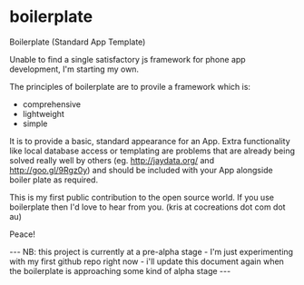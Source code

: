 boilerplate
===========

Boilerplate (Standard App Template)

Unable to find a single satisfactory js framework for phone app development, I'm starting my own.

The principles of boilerplate are to provile a framework which is:
 * comprehensive
 * lightweight
 * simple

It is to provide a basic, standard appearance for an App.
Extra functionality like local database access or templating are problems that are already being solved really well by others (eg. http://jaydata.org/ and http://goo.gl/9Rgz0y) and should be included with your App alongside boiler plate as required.

This is my first public contribution to the open source world.
If you use boilerplate then I'd love to hear from you.
(kris at cocreations dot com dot au)

Peace!


--- NB: this project is currently at a pre-alpha stage - I'm just experimenting with my first github repo right now - i'll update this document again when the boilerplate is approaching some kind of alpha stage ---



